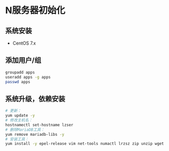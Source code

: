 # N服务器初始化

## 系统安装
- CentOS 7.x


## 添加用户/组
```bash
groupadd apps
useradd apps -g apps
passwd apps
```


## 系统升级，依赖安装
```bash
# 更新：
yum update -y
# 修改主机名：
hostnamectl set-hostname lzser
# 删除MariaDB工具：
yum remove mariadb-libs -y
# 安装工具： 
yum install -y epel-release vim net-tools numactl lrzsz zip unzip wget htop  git 

```
